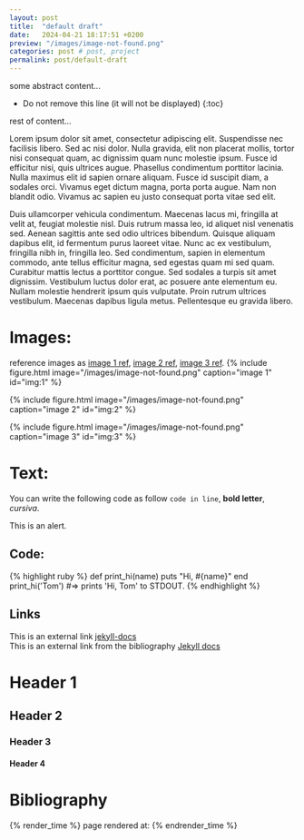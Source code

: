 ```yaml
---
layout: post
title:  "default draft"
date:   2024-04-21 18:17:51 +0200
preview: "/images/image-not-found.png"
categories: post # post, project
permalink: post/default-draft
---
```


some abstract content...
<!-- end-abstract -->


<!-- index -->
* Do not remove this line (it will not be displayed)
{:toc}

rest of content...

Lorem ipsum dolor sit amet, consectetur adipiscing elit. Suspendisse nec facilisis libero. Sed ac nisi dolor. Nulla gravida, elit non placerat mollis, tortor nisi consequat quam, ac dignissim quam nunc molestie ipsum. Fusce id efficitur nisi, quis ultrices augue. Phasellus condimentum porttitor lacinia. Nulla maximus elit id sapien ornare aliquam. Fusce id suscipit diam, a sodales orci. Vivamus eget dictum magna, porta porta augue. Nam non blandit odio. Vivamus ac sapien eu justo consequat porta vitae sed elit.

Duis ullamcorper vehicula condimentum. Maecenas lacus mi, fringilla at velit at, feugiat molestie nisl. Duis rutrum massa leo, id aliquet nisl venenatis sed. Aenean sagittis ante sed odio ultrices bibendum. Quisque aliquam dapibus elit, id fermentum purus laoreet vitae. Nunc ac ex vestibulum, fringilla nibh in, fringilla leo. Sed condimentum, sapien in elementum commodo, ante tellus efficitur magna, sed egestas quam mi sed quam. Curabitur mattis lectus a porttitor congue. Sed sodales a turpis sit amet dignissim. Vestibulum luctus dolor erat, ac posuere ante elementum eu. Nullam molestie hendrerit ipsum quis vulputate. Proin rutrum ultrices vestibulum. Maecenas dapibus ligula metus. Pellentesque eu gravida libero. 

# Images:
reference images as [image 1 ref](#img:1), [image 2 ref](#img:2), [image 3 ref](#img:3). 
{% include figure.html image="/images/image-not-found.png" 
    caption="image 1" 
    id="img:1"
%}

{% include figure.html image="/images/image-not-found.png" 
    caption="image 2" 
    id="img:2"
%}

{% include figure.html image="/images/image-not-found.png" 
    caption="image 3" 
    id="img:3"
%}

# Text:
You can write the following code as follow  `code in line`, **bold letter**, *cursiva*. 

<div class="alert alert-secondary" role="alert">
    This is an alert.
</div>

## Code:

{% highlight ruby %}
def print_hi(name)
  puts "Hi, #{name}"
end
print_hi('Tom')
#=> prints 'Hi, Tom' to STDOUT.
{% endhighlight %}

## Links
This is an external link [jekyll-docs](https://jekyllrb.com/docs/home)  
This is an external link from the bibliography [Jekyll docs][jekyll-docs]

[jekyll-docs]: https://jekyllrb.com/docs/home

# Header 1
## Header 2
### Header 3
#### Header 4

# Bibliography
{% render_time %}
page rendered at:
{% endrender_time %}